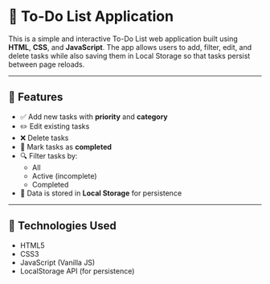 # 📝 To-Do List Application

This is a simple and interactive To-Do List web application built using **HTML**, **CSS**, and **JavaScript**. 
The app allows users to add, filter, edit, and delete tasks while also saving them in Local Storage so that tasks persist between page reloads.

-----------------------------------------------------------------------------------

## 🚀 Features

- ✅ Add new tasks with **priority** and **category**
- ✏️ Edit existing tasks
- ❌ Delete tasks
- 📌 Mark tasks as **completed**
- 🔍 Filter tasks by:
  - All
  - Active (incomplete)
  - Completed
- 💾 Data is stored in **Local Storage** for persistence

--------------------------------------------------------------------------------------------

## 🧰 Technologies Used

- HTML5
- CSS3
- JavaScript (Vanilla JS)
- LocalStorage API (for persistence)


